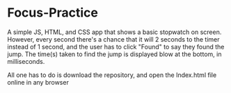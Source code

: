 # Focus-Practice
A simple JS, HTML, and CSS app that shows a basic stopwatch on screen. However, every second there's a chance that it will 2 seconds to the timer instead of 1 second, and the user has to click "Found" to say they found the jump. The time(s) taken to find the jump is displayed blow at the bottom, in milliseconds.


All one has to do is download the repository, and open the Index.html file online in any browser
